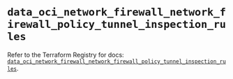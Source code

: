 # `data_oci_network_firewall_network_firewall_policy_tunnel_inspection_rules`

Refer to the Terraform Registry for docs: [`data_oci_network_firewall_network_firewall_policy_tunnel_inspection_rules`](https://registry.terraform.io/providers/oracle/oci/6.18.0/docs/data-sources/network_firewall_network_firewall_policy_tunnel_inspection_rules).
